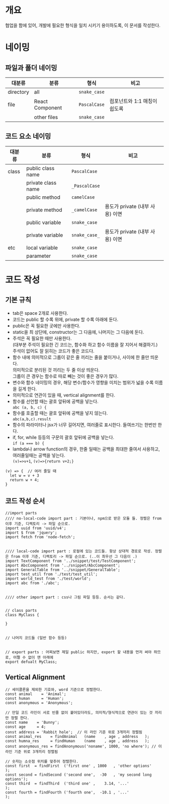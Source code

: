 # 개요
협업을 함에 있어, 개발에 필요한 형식을 일치 시키기 용이하도록, 이 문서를 작성한다.

# 네이밍
## 파일과 폴더 네이밍
| 대분류 | 분류 | 형식 | 비고
| --- | --- | --- | ---
| directory | all | `snake_case` | 
| file | React Component | `PascalCase` | 컴포넌트와 1:1 매칭이 쉽도록
| | other files | `snake_case` |

## 코드 요소 네이밍
| 대분류 | 분류 | 형식 | 비고
| --- | --- | --- | ---
| class | public class name | `PascalCase` |
| | private class name | `_PascalCase` |
| | public method | `camelCase` |
| | private method | `_camelCase` | 용도가 private (내부 사용) 이면
| | public variable | `snake_case` |
| | private variable | `snake_case_` | 용도가 private (내부 사용) 이면
| etc | local variable | `snake_case` |
| | parameter | `snake_case` |

# 코드 작성
## 기본 규칙
- tab은 space 2개로 사용한다.
- 코드는 public 할 수록 위에, private 할 수록 아래에 둔다.
- public은 꼭 필요한 곳에만 사용한다.
- static을 최 상단에, constructor는 그 다음에, 나머지는 그 다음에 둔다.
- 주석은 꼭 필요한 때만 사용한다.  
(대부분 주석이 필요한 긴 코드는, 함수화 하고 함수 이름을 잘 지어서 해결하기.)  
주석이 없어도 잘 읽히는 코드가 좋은 코드다.
- 함수 내에 의미적으로 그룹이 같은 줄 끼리는 줄을 붙이거나, 사이에 한 줄만 띄운다.  
의미적으로 분리된 것 끼리는 두 줄 이상 띄운다.  
그룹이 큰 경우는 함수로 따로 빼는 것이 좋은 경우가 많다.
- 변수와 함수 네이밍의 경우, 해당 변수/함수가 영향을 미치는 범위가 넓을 수록 이름을 길게 한다.
- 의미적으로 연관이 있을 때, vertical alignment를 한다.
- 함수를 선언할 때는 괄호 앞뒤에 공백을 넣는다.  
`abc (a, b, c) {`
- 함수를 호출할 때는 괄호 앞뒤에 공백을 넣지 않는다.  
`abc(a,b,c).result`
- 함수의 파라미터나 jsx가 너무 길어지면, 여러줄로 표시한다. 들여쓰기는 한번만 한다.
- if, for, while 등등의 구문의 괄호 앞뒤에 공백을 넣는다.  
`if (a === b) {`
- lambda나 arrow function의 경우, 한줄 일때는 공백을 최대한 줄여서 사용하고, 여러줄일때는 공백을 넣는다.  
`(v)=>v+1`, `(v)=>{return v+2;}`  
```
(v) => {  // 여러 줄일 때
  let w = v + 3
  return w + 4;
}
```

## 코드 작성 순서
```
//import parts
//// no-local-code import part : 기본이나, npm으로 받은 모듈 들. 정렬은 from 이후 기준, 디렉토리 -> 파일 순으로.
import uuid from 'uuid/v4';
import $ from 'jquery';
import fetch from 'node-fetch';


//// local-code import part : 로컬에 있는 코드들. 항상 상대적 경로로 작성. 정렬은 from 이후 기준, 디렉토리 -> 파일 순으로. (..이 최우선 그 다음이 .)
import TextComponent from '../snippet/test/TestComponent';
import AbcComponent from '../snippet/AbcComponent';
import GeneralTable from '../snippet/GeneralTable';
import test_util from './test/test_util';
import world_test from './test/world';
import abc from './abc';


//// other import part : css나 그림 파일 등등. 순서는 같다.


// class parts
class MyClass {

}


// 나머지 코드들 (일반 함수 등등)


// export parts : 어찌보면 제일 public 하지만, export 할 내용을 먼저 써야 하므로, 어쩔 수 없이 맨 아래에
export defualt MyClass;
```

## Vertical Alignment
```
// 세미콜론을 제외한 기호와, word 기준으로 정렬한다.
const animal    = 'Animal';
const human     = 'Human';
const anonymous = 'Anonymous';

// 만일 코드 라인이 서로 빈줄 없이 붙어있더라도, 의미적/형식적으로 연관이 있는 것 끼리만 정렬 한다.
const name    = 'Bunny';
const age     = 4;
const address = 'Rabbit hole';  // 이 라인 기준 위로 3개끼리 정렬됨
const animal_res    = findAnimal   (name    , age , address   );
const humna_res     = findHuman    (name    , age , address   );
const anonymous_res = findAnonymous('noname', 1000, 'no where'); // 이 라인 기준 위로 3개끼리 정렬됨

// 숫자는 소숫점 위치를 맞추어 정렬한다.
const first  = findFirst  ('first one' , 1000   , 'other options'         );
const second = findSecond ('second one',  -30   , 'my second long options');
const third  = findThird  ('third one' ,    3.14, '...'                   );
const fourth = findFourth ('fourth one',  -10.1 , '...'                   );
```
